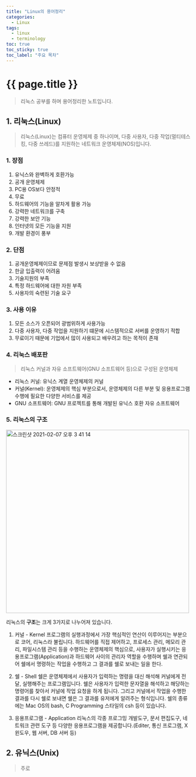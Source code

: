 ```yaml
---
title: "Linux의 용어정리"
categories: 
  - Linux
tags:
  - linux
  - terminology
toc: true
toc_sticky: true
toc_label: "주요 목차"
---
```


# {{ page.title }}

> 리눅스 공부를 하며 용어정리한 노트입니다.

## 1. 리눅스(Linux)
> 리눅스(Linux)는 컴퓨터 운영체제 중 하나이며, 다중 사용자, 다중 작업(멀티테스킹, 다중 쓰레드)를 지원하는 네트워크 운영체제(NOS)입니다.

### 1. 장점
1. 유닉스와 완벽하게 호환가능
2. 공개 운영체제
3. PC용 OS보다 안정적
4. 무료
5. 하드웨어의 기능을 알차게 활용 가능
6. 강력한 네트워크를 구축
7. 강력한 보안 기능
8. 인터넷의 모든 기능을 지원
9. 개발 환경이 풍부

### 2. 단점
1. 공개운영체제이므로 문제점 발생시 보상받을 수 없음
2. 한글 입출력이 어려움
3. 기술지원의 부족
4. 특정 하드웨어에 대한 자원 부족
5. 사용자의 숙련된 기술 요구

### 3. 사용 이유
1. 모든 소스가 오픈되어 광범위하게 사용가능
2. 다중 사용자, 다중 작업을 지원하기 떄문에 시스템적으로 서버를 운영하기 적합
3. 무료이기 때문에 기업에서 많이 사용되고 배우려고 하는 목적이 존재

### 4. 리눅스 배포판
> 리눅스 커널과 자유 소프트웨어(GNU 소프트웨어 등)으로 구성된 운영체제

* 리눅스 커널: 유닉스 계열 운영체제의 커널
* 커널(Kernel): 운영체제의 핵심 부분으로서, 운영체제의 다른 부분 및 응용프로그램 수행에 필요한 다양한 서비스를 제공
* GNU 소프트웨어: GNU 프로젝트를 통해 개발된 유닉스 호환 자유 소프트웨어

### 5. 리눅스의 구조

<img width="500" alt="스크린샷 2021-02-07 오후 3 41 14" src="https://user-images.githubusercontent.com/70752848/107138933-f7c83b80-695a-11eb-9842-8324d273930e.png">

리눅스의 **구조**는 크게 3가지로 나누어져 있습니다.

1. 커널 - Kernel
프로그램의 실행과정에서 가장 핵심적인 연산이 이루어지는 부분으로 코어, 리눅스라 불립니다. 하드웨어를 직접 제어하고, 프로세스 관리, 메모리 관리, 파일시스템 관리 등을 수행하는 운영체제의 핵심으로, 사용자가 실행시키는 응용프로그램(Application)과 하드웨어 사이의 관리자 역할을 수행하며 쉘과 연관되어 쉘에서 명령하는 작업을 수행하고 그 결과를 쉘로 보내는 일을 한다.

2. 쉘 - Shell
쉘은 운영체제에서 사용자가 입력하는 명령을 대신 해석해 커널에게 전달, 실행해주는 프로그램입니다. 쉘은 사용자가 입력한 문자열을 해석하고 해당하는 명령어를 찾아서 커널에 작업 요청을 하게 됩니다. 그리고 커널에서 작업을 수행한 결과를 다시 쉘로 보내면 쉘은 그 결과를 유저에게 알려주는 형식입니다. 쉘의 종류에는 Mac OS의 bash, C Programming 스타일의 csh 등이 있습니다.

3. 응용프로그램 - Application
리눅스의 각종 프로그밍 개발도구, 문서 편집도구, 네트워크 관련 도구 등 다양한 응용프로그램을 제공합니다.(Editer, 통신 프로그램, X 윈도우, 웹 서버, DB 서버 등)

## 2. 유닉스(Unix)
> 주로
